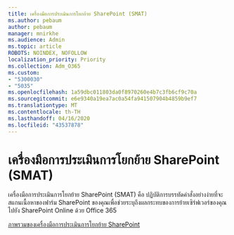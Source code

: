 ```yaml
---
title: เครื่องมือการประเมินการโยกย้าย SharePoint (SMAT)
ms.author: pebaum
author: pebaum
manager: mnirkhe
ms.audience: Admin
ms.topic: article
ROBOTS: NOINDEX, NOFOLLOW
localization_priority: Priority
ms.collection: Adm_O365
ms.custom:
- "5300030"
- "5035"
ms.openlocfilehash: 1a59dbc011803da0f8970260e4b7c3fb6cf9c70a
ms.sourcegitcommit: e6e9340a19ea7ac0a54fa941507904b4859b9ef7
ms.translationtype: MT
ms.contentlocale: th-TH
ms.lasthandoff: 04/16/2020
ms.locfileid: "43537878"
---
```

# <a name="sharepoint-migration-assessment-tool-smat"></a>เครื่องมือการประเมินการโยกย้าย SharePoint (SMAT)

เครื่องมือการประเมินการโยกย้าย SharePoint (SMAT) คือ ปฏิบัติการบรรทัดคําสั่งอย่างง่ายที่จะสแกนเนื้อหาของฟาร์ม SharePoint ของคุณเพื่อช่วยระบุถึงผลกระทบของการย้ายเซิร์ฟเวอร์ของคุณไปยัง SharePoint Online ด้วย Office 365

[ภาพรวมของเครื่องมือการประเมินการโยกย้าย SharePoint](https://docs.microsoft.com/sharepointmigration/overview-of-the-sharepoint-migration-assessment-tool)
